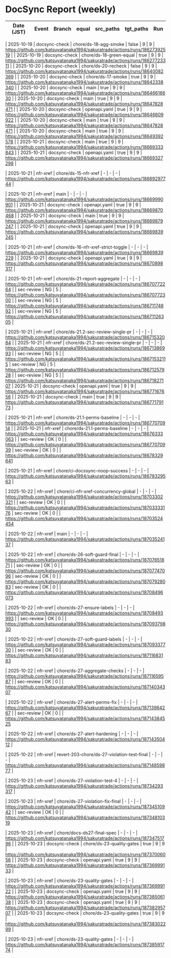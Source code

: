 # DocSync Report (weekly)

| Date (JST) | Event | Branch | equal | src_paths | tgt_paths | Run |
|---|---|---|---|---|---|---|
<!-- Initially filled via Actions Summary. Automation to append rows will be added later. -->
| 2025-10-19 | docsync-check | chore/ds-18-agg-smoke | false | 9 | 9 | https://github.com/katsuyatanaka1994/sakuratrade/actions/runs/18627392519 |
| 2025-10-19 | docsync-check | chore/ds-18-green-equal | true | 9 | 9 | https://github.com/katsuyatanaka1994/sakuratrade/actions/runs/18627723311 |
| 2025-10-20 | docsync-check | chore/ds-20-recheck | false | 9 | 9 | https://github.com/katsuyatanaka1994/sakuratrade/actions/runs/18640082369 |
| 2025-10-20 | docsync-check | chore/ds-17-smoke | true | 9 | 9 | https://github.com/katsuyatanaka1994/sakuratrade/actions/runs/18642338340 |
| 2025-10-20 | docsync-check | main | true | 9 | 9 | https://github.com/katsuyatanaka1994/sakuratrade/actions/runs/18646616630 |
| 2025-10-20 | docsync-check | main | true | 9 | 9 | https://github.com/katsuyatanaka1994/sakuratrade/actions/runs/18647828471 |
| 2025-10-20 | docsync-check | openapi.yaml | true | 9 | 9 | https://github.com/katsuyatanaka1994/sakuratrade/actions/runs/18646609922 |
| 2025-10-20 | docsync-check | main | true | 9 | 9 | https://github.com/katsuyatanaka1994/sakuratrade/actions/runs/18647828471 |
| 2025-10-20 | docsync-check | main | true | 9 | 9 | https://github.com/katsuyatanaka1994/sakuratrade/actions/runs/18649392578 |
| 2025-10-21 | docsync-check | main | true | 9 | 9 | https://github.com/katsuyatanaka1994/sakuratrade/actions/runs/18669333843 |
| 2025-10-21 | docsync-check | openapi.yaml | true | 9 | 9 | https://github.com/katsuyatanaka1994/sakuratrade/actions/runs/18669327298 |

| 2025-10-21 | nfr-xref | chore/ds-15-nfr-xref | - | - | - | https://github.com/katsuyatanaka1994/sakuratrade/actions/runs/18669297744 |

| 2025-10-21 | nfr-xref | main | - | - | - | https://github.com/katsuyatanaka1994/sakuratrade/actions/runs/18669990901 |
| 2025-10-21 | docsync-check | openapi.yaml | true | 9 | 9 | https://github.com/katsuyatanaka1994/sakuratrade/actions/runs/18669870468 |
| 2025-10-21 | docsync-check | main | true | 9 | 9 | https://github.com/katsuyatanaka1994/sakuratrade/actions/runs/18669879247 |
| 2025-10-21 | docsync-check | openapi.yaml | true | 9 | 9 | https://github.com/katsuyatanaka1994/sakuratrade/actions/runs/18669839245 |

| 2025-10-21 | nfr-xref | chore/ds-16-nfr-xref-strict-toggle | - | - | - | https://github.com/katsuyatanaka1994/sakuratrade/actions/runs/18669839229 |
| 2025-10-21 | docsync-check | openapi.yaml | true | 9 | 9 | https://github.com/katsuyatanaka1994/sakuratrade/actions/runs/18670898317 |

| 2025-10-21 | nfr-xref | chore/ds-21-report-aggregate | - | - | - | https://github.com/katsuyatanaka1994/sakuratrade/actions/runs/18670772264 |
| sec-review | NG | 5 | https://github.com/katsuyatanaka1994/sakuratrade/actions/runs/18670772300 |
| sec-review | NG | 5 | https://github.com/katsuyatanaka1994/sakuratrade/actions/runs/18671174892 |
| sec-review | NG | 5 | https://github.com/katsuyatanaka1994/sakuratrade/actions/runs/18671126305 |

| 2025-10-21 | nfr-xref | chore/ds-21.2-sec-review-single-pr | - | - | - | https://github.com/katsuyatanaka1994/sakuratrade/actions/runs/18671532084 |
| 2025-10-21 | nfr-xref | chore/ds-21.2-sec-review-single-pr | - | - | - | https://github.com/katsuyatanaka1994/sakuratrade/actions/runs/18671386993 |
| sec-review | NG | 5 | | https://github.com/katsuyatanaka1994/sakuratrade/actions/runs/18671532115
| sec-review | NG | 5 | https://github.com/katsuyatanaka1994/sakuratrade/actions/runs/18671257928 |
| sec-review | NG | 5 | | https://github.com/katsuyatanaka1994/sakuratrade/actions/runs/18671827107
| 2025-10-21 | docsync-check | openapi.yaml | true | 9 | 9 | https://github.com/katsuyatanaka1994/sakuratrade/actions/runs/18677167656 |
| 2025-10-21 | docsync-check | main | true | 9 | 9 | https://github.com/katsuyatanaka1994/sakuratrade/actions/runs/18677179173 |

| 2025-10-21 | nfr-xref | chore/ds-21.1-perms-baseline | - | - | - | https://github.com/katsuyatanaka1994/sakuratrade/actions/runs/18677070914 |
| 2025-10-21 | nfr-xref | chore/ds-21.1-perms-baseline | - | - | - | https://github.com/katsuyatanaka1994/sakuratrade/actions/runs/18676333063 |
| sec-review | OK | 0 | | https://github.com/katsuyatanaka1994/sakuratrade/actions/runs/18677070939
| sec-review | OK | 0 | | https://github.com/katsuyatanaka1994/sakuratrade/actions/runs/18678329641

| 2025-10-21 | nfr-xref | chore/ci-docssync-noop-success | - | - | - | https://github.com/katsuyatanaka1994/sakuratrade/actions/runs/18678329563 |

| 2025-10-22 | nfr-xref | chore/ci-nfr-xref-concurrency-global | - | - | - | https://github.com/katsuyatanaka1994/sakuratrade/actions/runs/18703302321 |
| sec-review | OK | 0 | | https://github.com/katsuyatanaka1994/sakuratrade/actions/runs/18703333176
| sec-review | OK | 0 | | https://github.com/katsuyatanaka1994/sakuratrade/actions/runs/18703524454

| 2025-10-22 | nfr-xref | main | - | - | - | https://github.com/katsuyatanaka1994/sakuratrade/actions/runs/18703524137 |

| 2025-10-22 | nfr-xref | chore/ds-26-soft-guard-final | - | - | - | https://github.com/katsuyatanaka1994/sakuratrade/actions/runs/18707651871 |
| sec-review | OK | 0 | | https://github.com/katsuyatanaka1994/sakuratrade/actions/runs/18707747096
| sec-review | OK | 0 | | https://github.com/katsuyatanaka1994/sakuratrade/actions/runs/18707928083
| sec-review | OK | 0 | | https://github.com/katsuyatanaka1994/sakuratrade/actions/runs/18708496073

| 2025-10-22 | nfr-xref | chore/ds-27-ensure-labels | - | - | - | https://github.com/katsuyatanaka1994/sakuratrade/actions/runs/18708493993 |
| sec-review | OK | 0 | | https://github.com/katsuyatanaka1994/sakuratrade/actions/runs/18709379830

| 2025-10-22 | nfr-xref | chore/ds-27-soft-guard-labels | - | - | - | https://github.com/katsuyatanaka1994/sakuratrade/actions/runs/18709337730 |
| sec-review | OK | 0 | | https://github.com/katsuyatanaka1994/sakuratrade/actions/runs/18711683183

| 2025-10-22 | nfr-xref | chore/ds-27-aggregate-checks | - | - | - | https://github.com/katsuyatanaka1994/sakuratrade/actions/runs/18711659587 |
| sec-review | OK | 0 | | https://github.com/katsuyatanaka1994/sakuratrade/actions/runs/18714034307

| 2025-10-22 | nfr-xref | chore/ds-27-alert-perms-fix | - | - | - | https://github.com/katsuyatanaka1994/sakuratrade/actions/runs/18713984267 |
| sec-review | OK | 0 | | https://github.com/katsuyatanaka1994/sakuratrade/actions/runs/18714384525

| 2025-10-22 | nfr-xref | chore/ds-27-alert-hardening | - | - | - | https://github.com/katsuyatanaka1994/sakuratrade/actions/runs/18714350412 |

| 2025-10-22 | nfr-xref | revert-203-chore/ds-27-violation-test-final | - | - | - | https://github.com/katsuyatanaka1994/sakuratrade/actions/runs/18714859877 |

| 2025-10-23 | nfr-xref | chore/ds-27-violation-test-4 | - | - | - | https://github.com/katsuyatanaka1994/sakuratrade/actions/runs/18734293317 |

| 2025-10-23 | nfr-xref | chore/ds-27-violation-fix-final | - | - | - | https://github.com/katsuyatanaka1994/sakuratrade/actions/runs/18734510942 |
| sec-review | OK | 0 | | https://github.com/katsuyatanaka1994/sakuratrade/actions/runs/18734810319

| 2025-10-23 | nfr-xref | chore/docs-ds27-final-spec | - | - | - | https://github.com/katsuyatanaka1994/sakuratrade/actions/runs/18734751796 |
| 2025-10-23 | docsync-check | chore/ds-23-quality-gates | true | 9 | 9 | https://github.com/katsuyatanaka1994/sakuratrade/actions/runs/18737006056 |
| 2025-10-23 | docsync-check | openapi.yaml | true | 9 | 9 | https://github.com/katsuyatanaka1994/sakuratrade/actions/runs/18736999133 |

| 2025-10-23 | nfr-xref | chore/ds-23-quality-gates | - | - | - | https://github.com/katsuyatanaka1994/sakuratrade/actions/runs/18736999122 |
| 2025-10-23 | docsync-check | openapi.yaml | true | 9 | 9 | https://github.com/katsuyatanaka1994/sakuratrade/actions/runs/18738506138 |
| 2025-10-23 | docsync-check | openapi.yaml | true | 9 | 9 | https://github.com/katsuyatanaka1994/sakuratrade/actions/runs/18738295707 |
| 2025-10-23 | docsync-check | chore/ds-23-quality-gates | true | 9 | 9 | https://github.com/katsuyatanaka1994/sakuratrade/actions/runs/18738302299 |

| 2025-10-23 | nfr-xref | chore/ds-23-quality-gates | - | - | - | https://github.com/katsuyatanaka1994/sakuratrade/actions/runs/18738591774 |
